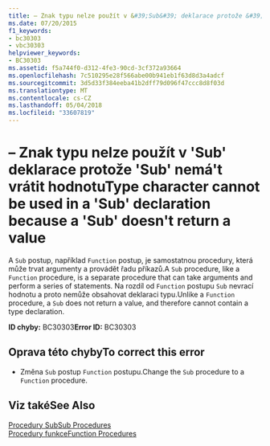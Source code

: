 ```yaml
---
title: – Znak typu nelze použít v &#39;Sub&#39; deklarace protože &#39;Sub&#39; nemá&#39;t vrátit hodnotu
ms.date: 07/20/2015
f1_keywords:
- bc30303
- vbc30303
helpviewer_keywords:
- BC30303
ms.assetid: f5a744f0-d312-4fe3-90cd-3cf372a93664
ms.openlocfilehash: 7c510295e28f566abe00b941eb1f63d8d3a4adcf
ms.sourcegitcommit: 3d5d33f384eeba41b2dff79d096f47ccc8d8f03d
ms.translationtype: MT
ms.contentlocale: cs-CZ
ms.lasthandoff: 05/04/2018
ms.locfileid: "33607819"
---
```

# <a name="type-character-cannot-be-used-in-a-39sub39-declaration-because-a-39sub39-doesn39t-return-a-value"></a><span data-ttu-id="a7882-102">– Znak typu nelze použít v &#39;Sub&#39; deklarace protože &#39;Sub&#39; nemá&#39;t vrátit hodnotu</span><span class="sxs-lookup"><span data-stu-id="a7882-102">Type character cannot be used in a &#39;Sub&#39; declaration because a &#39;Sub&#39; doesn&#39;t return a value</span></span>
<span data-ttu-id="a7882-103">A `Sub` postup, například `Function` postup, je samostatnou procedury, která může trvat argumenty a provádět řadu příkazů.</span><span class="sxs-lookup"><span data-stu-id="a7882-103">A `Sub` procedure, like a `Function` procedure, is a separate procedure that can take arguments and perform a series of statements.</span></span> <span data-ttu-id="a7882-104">Na rozdíl od `Function` postupu `Sub` nevrací hodnotu a proto nemůže obsahovat deklaraci typu.</span><span class="sxs-lookup"><span data-stu-id="a7882-104">Unlike a `Function` procedure, a `Sub` does not return a value, and therefore cannot contain a type declaration.</span></span>  
  
 <span data-ttu-id="a7882-105">**ID chyby:** BC30303</span><span class="sxs-lookup"><span data-stu-id="a7882-105">**Error ID:** BC30303</span></span>  
  
## <a name="to-correct-this-error"></a><span data-ttu-id="a7882-106">Oprava této chyby</span><span class="sxs-lookup"><span data-stu-id="a7882-106">To correct this error</span></span>  
  
-   <span data-ttu-id="a7882-107">Změna `Sub` postup `Function` postupu.</span><span class="sxs-lookup"><span data-stu-id="a7882-107">Change the `Sub` procedure to a `Function` procedure.</span></span>  
  
## <a name="see-also"></a><span data-ttu-id="a7882-108">Viz také</span><span class="sxs-lookup"><span data-stu-id="a7882-108">See Also</span></span>  
 [<span data-ttu-id="a7882-109">Procedury Sub</span><span class="sxs-lookup"><span data-stu-id="a7882-109">Sub Procedures</span></span>](../../visual-basic/programming-guide/language-features/procedures/sub-procedures.md)  
 [<span data-ttu-id="a7882-110">Procedury funkce</span><span class="sxs-lookup"><span data-stu-id="a7882-110">Function Procedures</span></span>](../../visual-basic/programming-guide/language-features/procedures/function-procedures.md)
